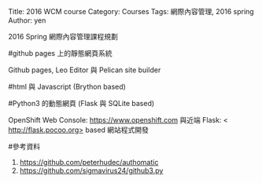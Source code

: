 Title: 2016 WCM course
Category: Courses
Tags: 網際內容管理, 2016 spring
Author: yen

2016 Spring 網際內容管理課程規劃

<!-- PELICAN_END_SUMMARY -->

#github pages 上的靜態網頁系統

Github pages, Leo Editor 與 Pelican site builder

#html 與 Javascript (Brython based)

#Python3 的動態網頁 (Flask 與 SQLite based)

OpenShift Web Console: <https://www.openshift.com> 與近端 Flask: < http://flask.pocoo.org> based 網站程式開發

#參考資料

1. <https://github.com/peterhudec/authomatic>
2. <https://github.com/sigmavirus24/github3.py>


